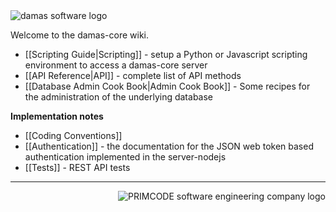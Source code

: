 <img src="http://damas-software.org/bin/damas_software_logo.svg" alt="damas software logo"/>

Welcome to the damas-core wiki.

* [[Scripting Guide|Scripting]] - setup a Python or Javascript scripting environment to access a damas-core server
* [[API Reference|API]] - complete list of API methods
* [[Database Admin Cook Book|Admin Cook Book]] - Some recipes for the administration of the underlying database

__Implementation notes__
* [[Coding Conventions]]
* [[Authentication]] - the documentation for the JSON web token based authentication implemented in the server-nodejs
* [[Tests]] - REST API tests

---
<img src="http://damas-software.com/img/primcode_softwareengineeringcompany_logo.svg" alt="PRIMCODE software engineering company logo" align="right"/>